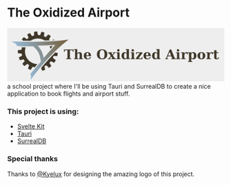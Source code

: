 # The Oxidized Airport
![](static/images/airplane.png)
a school project where I'll be using Tauri and SurrealDB to create a nice application to book flights and airport stuff.

### This project is using:
- [Svelte Kit](https://kit.svelte.dev/)
- [Tauri](https://tauri.app/)
- [SurrealDB](https://surrealdb.com/)

### Special thanks
Thanks to [@Kyelux](https://www.instagram.com/kye_lux/) for designing the amazing logo of this project.
